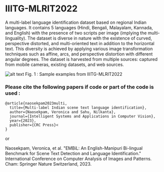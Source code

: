 # IIITG-MLRIT2022
A multi-label language identification dataset based on regional Indian languages. It contains 5 languages (Hindi, Bengali, Malayalam, Kannada, and English) with the presence of two scripts per image (implying the multi-linguality).  The dataset is diverse in nature with the existence of curved, perspective distorted, and multi-oriented text in addition to the horizontal text. This diversity is achieved by applying various image transformation techniques such as affine, arcs, and perspective distortion with different angular degrees. The dataset is harvested from multiple sources: captured from mobile cameras, existing datasets, and web sources.


![alt text](https://github.com/Naosekpam/IIITG-MLRIT2022/blob/main/dataset11%20(1).jpg)
Fig. 1 : Sample examples from IIITG-MLRIT2022 
### Please cite the following papers if code or part of the code is used :

```
@article{naosekpam2023multi,
  title={Multi-label Indian scene text language identification},
  author={Naosekpam, Veronica and Sahu, Nilkanta},
  journal={Intelligent Systems and Applications in Computer Vision},
  year={2023},
  publisher={CRC Press}<
}
```
or 

Naosekpam, Veronica, et al. "EMBiL: An English-Manipuri Bi-lingual Benchmark for Scene Text Detection and Language Identification." International Conference on Computer Analysis of Images and Patterns. Cham: Springer Nature Switzerland, 2023.
